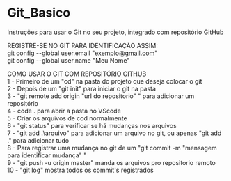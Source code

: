 # Git_Basico<br />
Instruções para usar o Git no seu projeto, integrado com repositório GitHub<br />

REGISTRE-SE NO GIT PARA IDENTIFICAÇÃO ASSIM:<br />
git config --global user.email "exemplo@gmail.com"<br />
git config --global user.name "Meu Nome"<br />

COMO USAR O GIT COM REPOSITÓRIO GITHUB<br />
1 - Primeiro de um "cd" na pasta do projeto que deseja colocar o git<br />
2 - Depois de um "git init" para iniciar o git na pasta<br />
3 - "git remote add origin "url do repositorio" " para adicionar um repositório<br />
4 - code . para abrir a pasta no VScode<br />
5 - Criar os arquivos de cod normalmente<br />
6 - "git status" para verificar se há mudanças nos arquivos<br />
7 - "git add .\arquivo" para adicionar um arquivo no git, ou apenas "git add ." para adicionar tudo<br />
8 - Para registrar uma mudança no git de um "git commit -m "mensagem para identificar mudança" "<br />
9 - "git push -u origin master" manda os arquivos pro repositorio remoto<br />
10 - "git log" mostra todos os commit's registrados<br />
